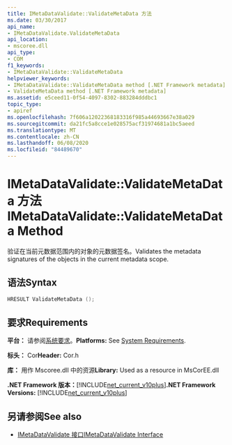 ```yaml
---
title: IMetaDataValidate::ValidateMetaData 方法
ms.date: 03/30/2017
api_name:
- IMetaDataValidate.ValidateMetaData
api_location:
- mscoree.dll
api_type:
- COM
f1_keywords:
- IMetaDataValidate::ValidateMetaData
helpviewer_keywords:
- IMetaDataValidate::ValidateMetaData method [.NET Framework metadata]
- ValidateMetaData method [.NET Framework metadata]
ms.assetid: e5ceed11-0f54-4097-8302-883284dddbc1
topic_type:
- apiref
ms.openlocfilehash: 7f606a12022368183316f985a44693667e38a029
ms.sourcegitcommit: da21fc5a8cce1e028575acf31974681a1bc5aeed
ms.translationtype: MT
ms.contentlocale: zh-CN
ms.lasthandoff: 06/08/2020
ms.locfileid: "84489670"
---
```

# <a name="imetadatavalidatevalidatemetadata-method"></a><span data-ttu-id="a5a2d-102">IMetaDataValidate::ValidateMetaData 方法</span><span class="sxs-lookup"><span data-stu-id="a5a2d-102">IMetaDataValidate::ValidateMetaData Method</span></span>
<span data-ttu-id="a5a2d-103">验证在当前元数据范围内的对象的元数据签名。</span><span class="sxs-lookup"><span data-stu-id="a5a2d-103">Validates the metadata signatures of the objects in the current metadata scope.</span></span>  
  
## <a name="syntax"></a><span data-ttu-id="a5a2d-104">语法</span><span class="sxs-lookup"><span data-stu-id="a5a2d-104">Syntax</span></span>  
  
```cpp  
HRESULT ValidateMetaData ();  
```  
  
## <a name="requirements"></a><span data-ttu-id="a5a2d-105">要求</span><span class="sxs-lookup"><span data-stu-id="a5a2d-105">Requirements</span></span>  
 <span data-ttu-id="a5a2d-106">**平台：** 请参阅[系统要求](../../get-started/system-requirements.md)。</span><span class="sxs-lookup"><span data-stu-id="a5a2d-106">**Platforms:** See [System Requirements](../../get-started/system-requirements.md).</span></span>  
  
 <span data-ttu-id="a5a2d-107">**标头：** Cor</span><span class="sxs-lookup"><span data-stu-id="a5a2d-107">**Header:** Cor.h</span></span>  
  
 <span data-ttu-id="a5a2d-108">**库：** 用作 Mscoree.dll 中的资源</span><span class="sxs-lookup"><span data-stu-id="a5a2d-108">**Library:** Used as a resource in MsCorEE.dll</span></span>  
  
 <span data-ttu-id="a5a2d-109">**.NET Framework 版本：**[!INCLUDE[net_current_v10plus](../../../../includes/net-current-v10plus-md.md)]</span><span class="sxs-lookup"><span data-stu-id="a5a2d-109">**.NET Framework Versions:** [!INCLUDE[net_current_v10plus](../../../../includes/net-current-v10plus-md.md)]</span></span>  
  
## <a name="see-also"></a><span data-ttu-id="a5a2d-110">另请参阅</span><span class="sxs-lookup"><span data-stu-id="a5a2d-110">See also</span></span>

- [<span data-ttu-id="a5a2d-111">IMetaDataValidate 接口</span><span class="sxs-lookup"><span data-stu-id="a5a2d-111">IMetaDataValidate Interface</span></span>](imetadatavalidate-interface.md)
